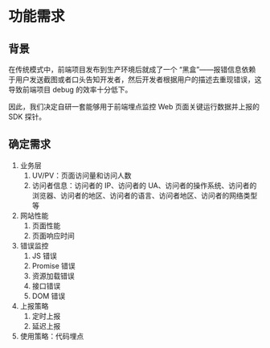 # 功能需求

## 背景

在传统模式中，前端项目发布到生产环境后就成了一个 “黑盒”——报错信息依赖于用户发送截图或者口头告知开发者，然后开发者根据用户的描述去重现错误，这导致前端项目 debug 的效率十分低下。

因此，我们决定自研一套能够用于前端埋点监控 Web 页面关键运行数据并上报的 SDK 探针。

## 确定需求

1. 业务层
   1. UV/PV：页面访问量和访问人数
   2. 访问者信息：访问者的 IP、访问者的 UA、访问者的操作系统、访问者的浏览器、访问者的地区、访问者的语言、访问者地区、访问者的网络类型等
2. 网站性能
   1. 页面性能
   2. 页面响应时间
3. 错误监控
   1. JS 错误
   2. Promise 错误
   3. 资源加载错误
   4. 接口错误
   5. DOM 错误
4. 上报策略
   1. 定时上报
   2. 延迟上报
5. 使用策略：代码埋点


